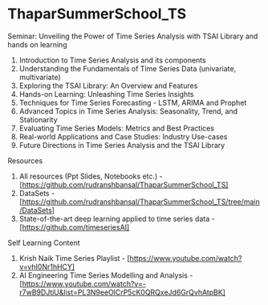 # ThaparSummerSchool_TS
Seminar: Unveiling the Power of Time Series Analysis with TSAI Library and hands on learning

1. Introduction to Time Series Analysis and its components
2. Understanding the Fundamentals of Time Series Data (univariate, multivariate)
3. Exploring the TSAI Library: An Overview and Features
4. Hands-on Learning: Unleashing Time Series Insights
4. Techniques for Time Series Forecasting - LSTM, ARIMA and Prophet
5. Advanced Topics in Time Series Analysis: Seasonality, Trend, and Stationarity
6. Evaluating Time Series Models: Metrics and Best Practices
7. Real-world Applications and Case Studies: Industry Use-cases
8. Future Directions in Time Series Analysis and the TSAI Library


Resources
1. All resources (Ppt Slides, Notebooks etc.) - [https://github.com/rudranshbansal/ThaparSummerSchool_TS]
2. DataSets - [https://github.com/rudranshbansal/ThaparSummerSchool_TS/tree/main/DataSets]
3. State-of-the-art deep learning applied to time series data - [https://github.com/timeseriesAI]


Self Learning Content
1. Krish Naik Time Series Playlist - [https://www.youtube.com/watch?v=vhI0Nr1hHCY]
2. AI Engineering Time Series Modelling and Analysis - [https://www.youtube.com/watch?v=-r7wB9DJtiU&list=PL3N9eeOlCrP5cK0QRQxeJd6GrQvhAtpBK]

